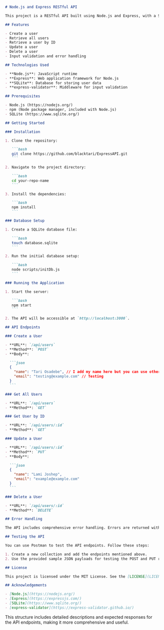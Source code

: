 ````markdown
# Node.js and Express RESTful API

This project is a RESTful API built using Node.js and Express, with a SQLite database for storing user data. It performs basic CRUD operations.

## Features

- Create a user
- Retrieve all users
- Retrieve a user by ID
- Update a user
- Delete a user
- Input validation and error handling

## Technologies Used

- **Node.js**: JavaScript runtime
- **Express**: Web application framework for Node.js
- **SQLite**: Database for storing user data
- **express-validator**: Middleware for input validation

## Prerequisites

- Node.js (https://nodejs.org/)
- npm (Node package manager, included with Node.js)
- SQLite (https://www.sqlite.org/)

## Getting Started

### Installation

1. Clone the repository:

   ```bash
   git clone https://github.com/blacktari/ExpressAPI.git
   ```

2. Navigate to the project directory:

   ```bash
   cd your-repo-name
   ```

3. Install the dependencies:

   ```bash
   npm install
   ```

### Database Setup

1. Create a SQLite database file:

   ```bash
   touch database.sqlite
   ```

2. Run the initial database setup:

   ```bash
   node scripts/initDb.js
   ```

### Running the Application

1. Start the server:

   ```bash
   npm start
   ```

2. The API will be accessible at `http://localhost:3000`.

## API Endpoints

### Create a User

- **URL**: `/api/users`
- **Method**: `POST`
- **Body**:

  ```json
  {
    "name": "Tari Osadebe", // I add my name here but you can use other names
    "email": "testing@example.com" // Testing
  }
  ```

### Get All Users

- **URL**: `/api/users`
- **Method**: `GET`

### Get User by ID

- **URL**: `/api/users/:id`
- **Method**: `GET`

### Update a User

- **URL**: `/api/users/:id`
- **Method**: `PUT`
- **Body**:

  ```json
  {
    "name": "Lami Joshep",
    "email": "example@example.com"
  }
  ```

### Delete a User

- **URL**: `/api/users/:id`
- **Method**: `DELETE`

## Error Handling

The API includes comprehensive error handling. Errors are returned with appropriate HTTP status codes and descriptive messages.

## Testing the API

You can use Postman to test the API endpoints. Follow these steps:

1. Create a new collection and add the endpoints mentioned above.
2. Use the provided sample JSON payloads for testing the POST and PUT requests.

## License

This project is licensed under the MIT License. See the [LICENSE](LICENSE) file for details.

## Acknowledgements

- [Node.js](https://nodejs.org/)
- [Express](https://expressjs.com/)
- [SQLite](https://www.sqlite.org/)
- [express-validator](https://express-validator.github.io/)
````

This structure includes detailed descriptions and expected responses for the API endpoints, making it more comprehensive and useful.
